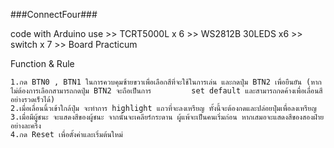 ###ConnectFour###

code with Arduino
use	>> TCRT5000L x 6
   	>> WS2812B 30LEDS x6
    	>> switch x 7 
	>> Board Practicum


Function & Rule
	
	1.กด BTN0 , BTN1 ในการควบคุมซ้ายขวาเพื่อเลือกสีที่จะใช้ในการเล่น และกดปุ่ม BTN2 เพื่อยืนยัน (หากไม่ต้องการเลือกสามารถกดปุ่ม BTN2 จะถือเป็นการ 		  set default และสามารถกดค้างเพื่อเลื่อนสีอย่างรวดเร็วได้)
	2.เมื่อเลื่อนนิ้วเข้าใกล้ปุ่ม จะทำการ highlight แถวที่จะลงเหรียญ ทั้งนี้จะต้องกดและปล่อยปุ่มเพื่อลงเหรียญ
	3.เมื่อมีผู้ชนะ จะแสดงสีของผู้ชนะ จากนั้นจะเคลียร์กระดาน ผู้แพ้จะเป็นคนเริ่มก่อน หากเสมอจะแสดงสีของสองฝ่ายอย่างละครึ่ง
	4.กด Reset เพื่อตั้งค่าและเริ่มต้นใหม่
	
